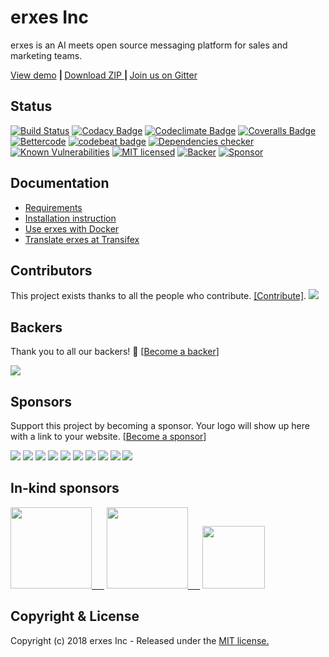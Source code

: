 # erxes Inc

erxes is an AI meets open source messaging platform for sales and marketing teams.

<a href="https://demohome.erxes.io/">View demo</a> <b>| </b> <a href="https://github.com/erxes/erxes/archive/master.zip">Download ZIP </a> <b> | </b> <a href="https://gitter.im/erxes/Lobby">Join us on Gitter</a>

## Status  <br> 
[![Build Status](https://travis-ci.org/erxes/erxes.svg?branch=develop)](https://travis-ci.org/erxes/erxes) [![Codacy Badge](https://api.codacy.com/project/badge/Grade/ed8c207f4351446b8ace7a323630889f)](https://www.codacy.com/app/erxes/erxes)  [![Codeclimate Badge](https://api.codeclimate.com/v1/badges/693e2ffc40bc2601630d/maintainability)](https://codeclimate.com/github/erxes/erxes/maintainability)  [![Coveralls Badge](https://coveralls.io/repos/github/erxes/erxes/badge.svg?branch=develop)](https://coveralls.io/github/erxes/erxes?branch=develop)  [![Bettercode](https://bettercodehub.com/edge/badge/erxes/erxes?branch=master)](https://bettercodehub.com/results/erxes/erxes)  [![codebeat badge](https://codebeat.co/badges/33270439-27de-42e9-b48a-da76192b3b22)](https://codebeat.co/projects/github-com-erxes-erxes-master) [![Dependencies checker](https://david-dm.org/erxes/erxes.svg)](https://david-dm.org/erxes/erxes) [![Known Vulnerabilities](https://snyk.io/test/github/erxes/erxes/badge.svg)](https://snyk.io/test/github/erxes/erxes) [![MIT licensed](https://img.shields.io/badge/license-MIT-blue.svg)](https://raw.githubusercontent.com/erxes/erxes/develop/LICENSE.md) [![Backer](https://opencollective.com/erxes/backers/badge.svg?label=Backer&color=brightgreen)](https://opencollective.com/erxes/) [![Sponsor](https://opencollective.com/erxes/sponsors/badge.svg?label=Sponsor&color=brightgreen)](https://opencollective.com/erxes/)

## Documentation
  * <a href="https://github.com/erxes/erxes/wiki/Requirements">Requirements</a> <br>
  * <a href="https://github.com/erxes/erxes/wiki/Installation">Installation instruction</a> <br>
  * <a href="https://github.com/erxes/erxes/wiki/Use-erxes-with-Docker">Use erxes with Docker</a> <br>
  * <a href="https://www.transifex.com/erxes-inc/erxes/">Translate erxes at Transifex</a> <br>

## Contributors

This project exists thanks to all the people who contribute. [[Contribute]](CONTRIBUTING.md).
<a href="graphs/contributors"><img src="https://opencollective.com/erxes/contributors.svg?width=890" /></a>


## Backers

Thank you to all our backers! 🙏 [[Become a backer](https://opencollective.com/erxes#backer)]

<a href="https://opencollective.com/erxes#backers" target="_blank"><img src="https://opencollective.com/erxes/backers.svg?width=890"></a>


## Sponsors

Support this project by becoming a sponsor. Your logo will show up here with a link to your website. [[Become a sponsor](https://opencollective.com/erxes#sponsor)]

<a href="https://opencollective.com/erxes/sponsor/0/website" target="_blank"><img src="https://opencollective.com/erxes/sponsor/0/avatar.svg"></a>
<a href="https://opencollective.com/erxes/sponsor/1/website" target="_blank"><img src="https://opencollective.com/erxes/sponsor/1/avatar.svg"></a>
<a href="https://opencollective.com/erxes/sponsor/2/website" target="_blank"><img src="https://opencollective.com/erxes/sponsor/2/avatar.svg"></a>
<a href="https://opencollective.com/erxes/sponsor/3/website" target="_blank"><img src="https://opencollective.com/erxes/sponsor/3/avatar.svg"></a>
<a href="https://opencollective.com/erxes/sponsor/4/website" target="_blank"><img src="https://opencollective.com/erxes/sponsor/4/avatar.svg"></a>
<a href="https://opencollective.com/erxes/sponsor/5/website" target="_blank"><img src="https://opencollective.com/erxes/sponsor/5/avatar.svg"></a>
<a href="https://opencollective.com/erxes/sponsor/6/website" target="_blank"><img src="https://opencollective.com/erxes/sponsor/6/avatar.svg"></a>
<a href="https://opencollective.com/erxes/sponsor/7/website" target="_blank"><img src="https://opencollective.com/erxes/sponsor/7/avatar.svg"></a>
<a href="https://opencollective.com/erxes/sponsor/8/website" target="_blank"><img src="https://opencollective.com/erxes/sponsor/8/avatar.svg"></a>
<a href="https://opencollective.com/erxes/sponsor/9/website" target="_blank"><img src="https://opencollective.com/erxes/sponsor/9/avatar.svg"></a>

## In-kind sponsors

<a href="https://www.cloudflare.com/" target="_blank"><img src="https://erxes.io/img/logo/cloudflare.png" width="130px;" />&nbsp;&nbsp;&nbsp;&nbsp;&nbsp;</a>
<a href="https://www.saucelabs.com/" target="_blank"><img src="https://erxes.io/img/logo/saucelabs.png" width="130px;" />&nbsp;&nbsp;&nbsp;&nbsp;&nbsp;</a>
<a href="https://www.transifex.com/" target="_blank"><img src="https://erxes.io/img/logo/transifex.png" width="100px;" /></a>

## Copyright & License
Copyright (c) 2018 erxes Inc - Released under the [MIT license.](https://github.com/erxes/erxes/blob/develop/LICENSE.md)

